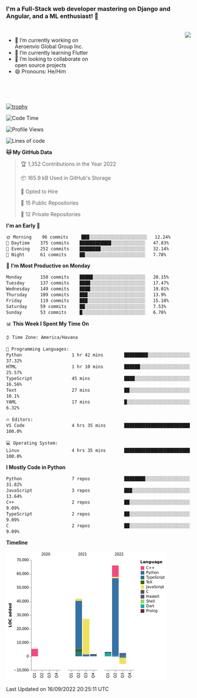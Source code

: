 ### I'm a Full-Stack web developer mastering on Django and Angular, and a ML enthusiast!  👋

<br/>

<img align="right" height="250"  src="https://media1.giphy.com/media/qgQUggAC3Pfv687qPC/giphy.gif?cid=ecf05e470ttfxgsj072btembitu1zn4ti3t3cdyg4jo5b3by&rid=giphy.gif&ct=g" />

 <div style="width:50%">
    <ul>
      <li>🔭 I’m currently working on Aeroenvio Global Group Inc.</li>
      <li>🌱 I’m currently learning Flutter</li>
      <li>👯 I’m looking to collaborate on open source projects</li>
      <li>😄 Pronouns: He/Him</li>
<!--       <li>⚡ Fun fact: I started my first professional project for a company as web dev without knowing any JS </li> -->
    </ul>
  </div>
  
<br/><br/><br/>

[![trophy](https://github-profile-trophy.vercel.app/?username=dfg-98&row=3&column=3&theme=monokai)](https://github.com/ryo-ma/github-profile-trophy)


<!--START_SECTION:waka-->
![Code Time](http://img.shields.io/badge/Code%20Time-453%20hrs%2049%20mins-blue)

![Profile Views](http://img.shields.io/badge/Profile%20Views-0-blue)

![Lines of code](https://img.shields.io/badge/From%20Hello%20World%20I%27ve%20Written-142%20Thousand%20lines%20of%20code-blue)

**🐱 My GitHub Data** 

> 🏆 1,352 Contributions in the Year 2022
 > 
> 📦 165.9 kB Used in GitHub's Storage 
 > 
> 💼 Opted to Hire
 > 
> 📜 15 Public Repositories 
 > 
> 🔑 12 Private Repositories  
 > 
**I'm an Early 🐤** 

```text
🌞 Morning    96 commits     ███░░░░░░░░░░░░░░░░░░░░░░   12.24% 
🌆 Daytime    375 commits    ████████████░░░░░░░░░░░░░   47.83% 
🌃 Evening    252 commits    ████████░░░░░░░░░░░░░░░░░   32.14% 
🌙 Night      61 commits     ██░░░░░░░░░░░░░░░░░░░░░░░   7.78%

```
📅 **I'm Most Productive on Monday** 

```text
Monday       158 commits    █████░░░░░░░░░░░░░░░░░░░░   20.15% 
Tuesday      137 commits    ████░░░░░░░░░░░░░░░░░░░░░   17.47% 
Wednesday    149 commits    ████░░░░░░░░░░░░░░░░░░░░░   19.01% 
Thursday     109 commits    ███░░░░░░░░░░░░░░░░░░░░░░   13.9% 
Friday       119 commits    ███░░░░░░░░░░░░░░░░░░░░░░   15.18% 
Saturday     59 commits     ██░░░░░░░░░░░░░░░░░░░░░░░   7.53% 
Sunday       53 commits     █░░░░░░░░░░░░░░░░░░░░░░░░   6.76%

```


📊 **This Week I Spent My Time On** 

```text
⌚︎ Time Zone: America/Havana

💬 Programming Languages: 
Python                   1 hr 42 mins        █████████░░░░░░░░░░░░░░░░   37.32% 
HTML                     1 hr 10 mins        ██████░░░░░░░░░░░░░░░░░░░   25.57% 
TypeScript               45 mins             ████░░░░░░░░░░░░░░░░░░░░░   16.56% 
Text                     27 mins             ██░░░░░░░░░░░░░░░░░░░░░░░   10.1% 
YAML                     17 mins             █░░░░░░░░░░░░░░░░░░░░░░░░   6.32%

🔥 Editors: 
VS Code                  4 hrs 35 mins       █████████████████████████   100.0%

💻 Operating System: 
Linux                    4 hrs 35 mins       █████████████████████████   100.0%

```

**I Mostly Code in Python** 

```text
Python                   7 repos             ████████░░░░░░░░░░░░░░░░░   31.82% 
JavaScript               3 repos             ███░░░░░░░░░░░░░░░░░░░░░░   13.64% 
C++                      2 repos             ██░░░░░░░░░░░░░░░░░░░░░░░   9.09% 
TypeScript               2 repos             ██░░░░░░░░░░░░░░░░░░░░░░░   9.09% 
C                        2 repos             ██░░░░░░░░░░░░░░░░░░░░░░░   9.09%

```


**Timeline**

![Chart not found](https://raw.githubusercontent.com/dfg-98/dfg-98/main/charts/bar_graph.png) 


 Last Updated on 16/09/2022 20:25:11 UTC
<!--END_SECTION:waka-->
